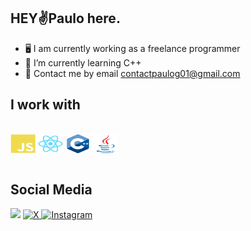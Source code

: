 ## HEY✌️Paulo here.



- 🖥️ I am currently working as a freelance programmer
- 🧠 I’m currently learning C++
- 💬 Contact me by email contactpaulog01@gmail.com

  
## I work with
<div style="display: inline_block"><br>
  <img align="center" alt="Rafa-Js" height="30" width="40" src="https://raw.githubusercontent.com/devicons/devicon/master/icons/javascript/javascript-plain.svg">
  <img align="center" alt="Rafa-React" height="30" width="40" src="https://raw.githubusercontent.com/devicons/devicon/master/icons/react/react-original.svg">
  <img align="center" alt="C++" height="30" width="40" src="https://raw.githubusercontent.com/devicons/devicon/master/icons/cplusplus/cplusplus-original.svg">
  <img align="center" alt="Java" height="30" width="40" src="https://raw.githubusercontent.com/devicons/devicon/master/icons/java/java-original.svg">
</div>

<br>

## Social Media

<div>  
  <a href="https://https://www.linkedin.com/in/paulogiovanitelesdias6372a" target="_blank"><img src="https://img.shields.io/badge/-LinkedIn-%230077B5?style=for-the-badge&logo=linkedin&logoColor=white" target="_blank"></a> 
<a href="https://twitter.com/https://x.com/paulogiovani77" target="_blank">
  <img src="https://img.shields.io/badge/-X-%23000000?style=for-the-badge&logo=x&logoColor=white" alt="X">
</a>
<a href="https://instagram.com/paulogiovani.t.d" target="_blank">
  <img src="https://img.shields.io/badge/-Instagram-%23BC2A8D?style=for-the-badge&logo=instagram&logoColor=white" alt="Instagram">
</a>
</div>
